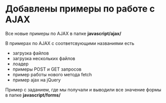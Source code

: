 # Добавлены примеры по работе с AJAX

Все новые примеры по AJAX в папке **javascript/ajax/**

В примерах по AJAX с соответсвующими названиями есть
  * загрузка файлов
  * загрузка нескольких файлов
  * лоадер
  * примеры POST и GET запросов
  * пример работы нового метода fetch
  * пример ajax на jQuery

Пример с заданием, где мы получали и выводили все значение формы в папке **javascript/forms/**


